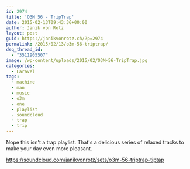 ```yaml
---
id: 2974
title: 'O3M 56 - TripTrap'
date: 2015-02-13T09:43:36+00:00
author: Janik von Rotz
layout: post
guid: https://janikvonrotz.ch/?p=2974
permalink: /2015/02/13/o3m-56-triptrap/
dsq_thread_id:
  - "3511905507"
image: /wp-content/uploads/2015/02/O3M-56-TripTrap.jpg
categories:
  - Laravel
tags:
  - machine
  - man
  - music
  - o3m
  - one
  - playlist
  - soundcloud
  - trap
  - trip
---
```

Nope this isn't a trap playlist. That's a delicious series of relaxed tracks to make your day even more pleasant.

https://soundcloud.com/janikvonrotz/sets/o3m-56-triptrap-tiptap